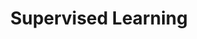 ---
types: "word"

title: "Supervised Learning"

categories: ['']

tags: ['Supervised', 'Learning']

arabic: 'تعلم تحت إشراف'

arexps: []

enwords: ['Supervised Learning']

enexps: []

arlexicons: 'ع'

enlexicons: 'S'

authors: ['Ruqayya Roshdy']

translators: ['']

citations: 'تطبيقات الذكاء الاصطناعي في خدمة اللغة العربية'

sources: 'مركز الملك عبدالله بن عبدالعزيز الدولي لخدمة اللغة العربية'

word: "true"

slug: ""
---